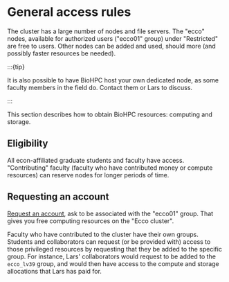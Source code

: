 # General access rules

The cluster has a large number of nodes and file servers. The "ecco" nodes, available for authorized users ("ecco01" group) under "Restricted" are free to users. Other nodes can be added and used, should more (and possibly faster resources be needed).

:::{tip}

It is also possible to have BioHPC host your own dedicated node, as some faculty members in the field do. Contact them or Lars to discuss.

:::

This section describes how to obtain BioHPC resources: computing and storage.

## Eligibility

All econ-affiliated graduate students and faculty have access. "Contributing" faculty (faculty who have contributed money or compute resources) can reserve nodes for longer periods of time.

## Requesting an account

[Request an account](https://biohpc.cornell.edu/NewUserRequest.aspx,), ask to be associated with the "ecco01" group. That gives you free computing resources on the "Ecco cluster".

Faculty who have contributed to the cluster have their own groups. Students and collaborators can request (or be provided with) access to those privileged resources by requesting that they be added to the specific group. For instance, Lars' collaborators would request to be added to the `ecco_lv39` group, and would then have access to the compute and storage allocations that Lars has paid for.

